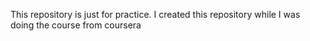 This repository is just for practice.
I created this repository while I was doing the course from coursera
